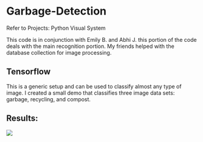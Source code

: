 # Garbage-Detection
Refer to Projects: Python Visual System

This code is in conjunction with Emily B. and Abhi J. this portion of the code deals with the main recognition portion. 
My friends helped with the database collection for image processing.


## Tensorflow
This is a generic setup and can be used to classify almost any type of image. I created a small demo that classifies three image data sets: garbage, recycling, and compost.


## Results:
![](result.png)

